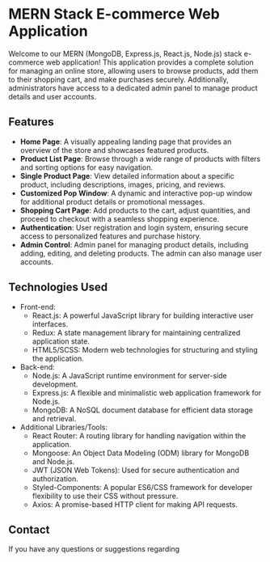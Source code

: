 # MERN Stack E-commerce Web Application


Welcome to our MERN (MongoDB, Express.js, React.js, Node.js) stack e-commerce web application! 
This application provides a complete solution for managing an online store, allowing users to browse products, add them to their shopping cart, and make purchases securely. 
Additionally, administrators have access to a dedicated admin panel to manage product details and user accounts.

## Features

- **Home Page**: A visually appealing landing page that provides an overview of the store and showcases featured products.
- **Product List Page**: Browse through a wide range of products with filters and sorting options for easy navigation.
- **Single Product Page**: View detailed information about a specific product, including descriptions, images, pricing, and reviews.
- **Customized Pop Window**: A dynamic and interactive pop-up window for additional product details or promotional messages.
- **Shopping Cart Page**: Add products to the cart, adjust quantities, and proceed to checkout with a seamless shopping experience.
- **Authentication**: User registration and login system, ensuring secure access to personalized features and purchase history.
- **Admin Control**: Admin panel for managing product details, including adding, editing, and deleting products. The admin can also manage user accounts.

## Technologies Used

- Front-end:
  - React.js: A powerful JavaScript library for building interactive user interfaces.
  - Redux: A state management library for maintaining centralized application state.
  - HTML5/SCSS: Modern web technologies for structuring and styling the application.
- Back-end:
  - Node.js: A JavaScript runtime environment for server-side development.
  - Express.js: A flexible and minimalistic web application framework for Node.js.
  - MongoDB: A NoSQL document database for efficient data storage and retrieval.
- Additional Libraries/Tools:
  - React Router: A routing library for handling navigation within the application.
  - Mongoose: An Object Data Modeling (ODM) library for MongoDB and Node.js.
  - JWT (JSON Web Tokens): Used for secure authentication and authorization.
  - Styled-Components: A popular ES6/CSS framework for developer flexibility to use their CSS without pressure.
  - Axios: A promise-based HTTP client for making API requests.

## Contact

If you have any questions or suggestions regarding
